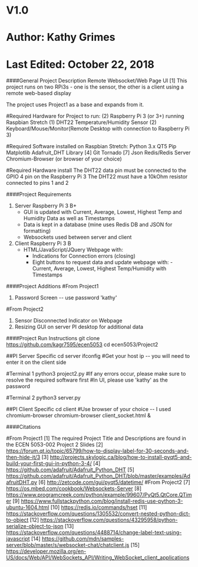 # V1.0
# Author: Kathy Grimes
# Last Edited: October 22, 2018

####General Project Description
Remote Websocket/Web Page UI [1]
This project runs on two RPi3s - one is the sensor, 
the other is a client using a remote web-based display

The project uses Project1 as a base and expands from it.

#Required Hardware for Project to run:
(2) Raspberry Pi 3 (or 3+) running Raspbian Stretch
(1) DHT22 Temperature/Humidity Sensor
(2) Keyboard/Mouse/Monitor(Remote Desktop with connection to Raspberry Pi 3)

#Required Software installed on Raspbian Stretch:
Python 3.x
QT5
Pip
Matplotlib
Adafruit_DHT Library [4]
Git
Tornado [7]
Json
Redis/Redis Server
Chromium-Browser (or browser of your choice)

#Required Hardware install
The DHT22 data pin must be connected to the GPIO 4 pin on the Raspberry Pi 3
The DHT22 must have a 10kOhm resistor connected to pins 1 and 2


####Project Requirements
1. Server Raspberry Pi 3 B+
    - GUI is updated with Current, Average, Lowest, Highest Temp and Humidity Data as well as Timestamps
    - Data is kept in a database (mine uses Redis DB and JSON for formatting)
    - Websockets used between server and client
2. Client Raspberry Pi 3 B
    - HTML/JavaScript/JQuery Webpage with:
        - Indications for Connection errors (closing)
        - Eight buttons to request data and update webpage with:
              -Current, Average, Lowest, Highest Temp/Humidity with Timestamps


####Project Additions
#From Project1
1. Password Screen -- use password 'kathy'

#From Project2
1. Sensor Disconnected Indicator on Webpage
2. Resizing GUI on server PI desktop for additional data


####Project Run Instructions
git clone https://github.com/kagr7595/ecen5053
cd ecen5053/Project2

##PI Server Specific
cd server
ifconfig #Get your host ip -- you will need to enter it on the client side

#Terminal 1
python3 project2.py  #If any errors occur, please make sure to resolve the required software first
#In UI, please use 'kathy' as the password

#Terminal 2
python3 server.py

##PI Client Specific
cd client
#Use browser of your choice -- I used chromium-browser
chromium-browser client_socket.html &


####Citations

#From Project1
[1]  The required Project Title and Descriptions are found in the ECEN 5053-002 Project 2 Slides
[2]  https://forum.qt.io/topic/65799/how-to-display-label-for-30-seconds-and-then-hide-it/3
[3]  http://projects.skylogic.ca/blog/how-to-install-pyqt5-and-build-your-first-gui-in-python-3-4/
[4]  https://github.com/adafruit/Adafruit_Python_DHT 
[5]  https://github.com/adafruit/Adafruit_Python_DHT/blob/master/examples/AdafruitDHT.py
[6]  http://zetcode.com/gui/pyqt5/datetime/
#From Project2
[7]  https://os.mbed.com/cookbook/Websockets-Server
[8]  https://www.programcreek.com/python/example/99607/PyQt5.QtCore.QTimer
[9]  https://www.fullstackpython.com/blog/install-redis-use-python-3-ubuntu-1604.html
[10] https://redis.io/commands/hset
[11] https://stackoverflow.com/questions/1305532/convert-nested-python-dict-to-object
[12] https://stackoverflow.com/questions/43295958/python-serialize-object-to-json
[13] https://stackoverflow.com/questions/4488714/change-label-text-using-javascript
[14] https://github.com/mdn/samples-server/blob/master/s/websocket-chat/chatclient.js
[15] https://developer.mozilla.org/en-US/docs/Web/API/WebSockets_API/Writing_WebSocket_client_applications

